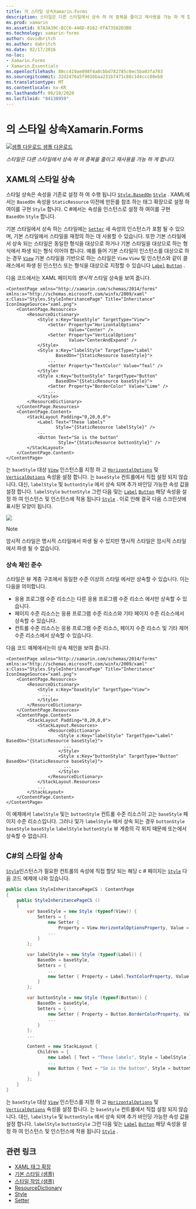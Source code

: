 ```yaml
---
title: 의 스타일 상속Xamarin.Forms
description: 스타일은 다른 스타일에서 상속 하 여 중복을 줄이고 재사용을 가능 하 게 합니다. 이 문서에서는 응용 프로그램에서 스타일 상속을 수행 하는 방법을 설명 합니다 Xamarin.Forms .
ms.prod: xamarin
ms.assetid: 67A3A39C-8CC0-446D-8162-FFA73582D3B8
ms.technology: xamarin-forms
author: davidbritch
ms.author: dabritch
ms.date: 02/17/2016
no-loc:
- Xamarin.Forms
- Xamarin.Essentials
ms.openlocfilehash: 80cc419ae098f4a0cbbd782785c0ec5ba03fa703
ms.sourcegitcommit: 32d2476a5f9016baa231b7471c88c1d4ccc08eb8
ms.translationtype: MT
ms.contentlocale: ko-KR
ms.lasthandoff: 06/18/2020
ms.locfileid: "84138959"
---
```

# <a name="style-inheritance-in-xamarinforms"></a>의 스타일 상속Xamarin.Forms

[![샘플 다운로드](~/media/shared/download.png) 샘플 다운로드](https://docs.microsoft.com/samples/xamarin/xamarin-forms-samples/userinterface-styles-basicstyles)

_스타일은 다른 스타일에서 상속 하 여 중복을 줄이고 재사용을 가능 하 게 합니다._

## <a name="style-inheritance-in-xaml"></a>XAML의 스타일 상속

스타일 상속은 속성을 기존로 설정 하 여 수행 됩니다 [`Style.BasedOn`](xref:Xamarin.Forms.Style.BasedOn) [`Style`](xref:Xamarin.Forms.Style) . XAML에서는 `BasedOn` 속성을 `StaticResource` 이전에 만든를 참조 하는 태그 확장으로 설정 하 여이를 구현 `Style` 합니다. C #에서는 속성을 인스턴스로 설정 하 여이를 구현 `BasedOn` `Style` 합니다.

기본 스타일에서 상속 하는 스타일에는 [`Setter`](xref:Xamarin.Forms.Setter) 새 속성의 인스턴스가 포함 될 수 있으며, 기본 스타일에서 스타일을 재정의 하는 데 사용할 수 있습니다. 또한 기본 스타일에서 상속 되는 스타일은 동일한 형식을 대상으로 하거나 기본 스타일을 대상으로 하는 형식에서 파생 되는 형식 이어야 합니다. 예를 들어 기본 스타일이 인스턴스를 대상으로 하는 경우 [`View`](xref:Xamarin.Forms.View) 기본 스타일을 기반으로 하는 스타일은 `View` `View` 및 인스턴스와 같이 클래스에서 파생 된 인스턴스 또는 형식을 대상으로 지정할 수 있습니다 [`Label`](xref:Xamarin.Forms.Label) [`Button`](xref:Xamarin.Forms.Button) .

다음 코드에서는 XAML 페이지의 *명시적* 스타일 상속을 보여 줍니다.

```xaml
<ContentPage xmlns="http://xamarin.com/schemas/2014/forms" xmlns:x="http://schemas.microsoft.com/winfx/2009/xaml" x:Class="Styles.StyleInheritancePage" Title="Inheritance" IconImageSource="xaml.png">
    <ContentPage.Resources>
        <ResourceDictionary>
            <Style x:Key="baseStyle" TargetType="View">
                <Setter Property="HorizontalOptions"
                        Value="Center" />
                <Setter Property="VerticalOptions"
                        Value="CenterAndExpand" />
            </Style>
            <Style x:Key="labelStyle" TargetType="Label"
                   BasedOn="{StaticResource baseStyle}">
                ...
                <Setter Property="TextColor" Value="Teal" />
            </Style>
            <Style x:Key="buttonStyle" TargetType="Button"
                   BasedOn="{StaticResource baseStyle}">
                <Setter Property="BorderColor" Value="Lime" />
                ...
            </Style>
        </ResourceDictionary>
    </ContentPage.Resources>
    <ContentPage.Content>
        <StackLayout Padding="0,20,0,0">
            <Label Text="These labels"
                   Style="{StaticResource labelStyle}" />
            ...
            <Button Text="So is the button"
                    Style="{StaticResource buttonStyle}" />
        </StackLayout>
    </ContentPage.Content>
</ContentPage>
```

는 `baseStyle` 대상 [`View`](xref:Xamarin.Forms.View) 인스턴스를 지정 하 고 [`HorizontalOptions`](xref:Xamarin.Forms.View.HorizontalOptions) 및 [`VerticalOptions`](xref:Xamarin.Forms.View.VerticalOptions) 속성을 설정 합니다. 는 `baseStyle` 컨트롤에서 직접 설정 되지 않습니다. 대신, `labelStyle` 및 `buttonStyle` 에서 상속 되며 추가 바인딩 가능한 속성 값을 설정 합니다. `labelStyle` `buttonStyle` 그런 다음 및는 [`Label`](xref:Xamarin.Forms.Label) [`Button`](xref:Xamarin.Forms.Button) 해당 속성을 설정 하 여 인스턴스 및 인스턴스에 적용 됩니다 [`Style`](xref:Xamarin.Forms.NavigableElement.Style) . 이로 인해 결국 다음 스크린샷에 표시된 모양이 됩니다.

[![](inheritance-images/style-inheritance.png)](inheritance-images/style-inheritance-large.png#lightbox)

> [!NOTE]
> 암시적 스타일은 명시적 스타일에서 파생 될 수 있지만 명시적 스타일은 암시적 스타일에서 파생 될 수 없습니다.

### <a name="respecting-the-inheritance-chain"></a>상속 체인 준수

스타일은 뷰 계층 구조에서 동일한 수준 이상의 스타일 에서만 상속할 수 있습니다. 이는 다음을 의미합니다.

- 응용 프로그램 수준 리소스는 다른 응용 프로그램 수준 리소스 에서만 상속할 수 있습니다.
- 페이지 수준 리소스는 응용 프로그램 수준 리소스와 기타 페이지 수준 리소스에서 상속할 수 있습니다.
- 컨트롤 수준 리소스는 응용 프로그램 수준 리소스, 페이지 수준 리소스 및 기타 제어 수준 리소스에서 상속할 수 있습니다.

다음 코드 예제에서는이 상속 체인을 보여 줍니다.

```xaml
<ContentPage xmlns="http://xamarin.com/schemas/2014/forms" xmlns:x="http://schemas.microsoft.com/winfx/2009/xaml" x:Class="Styles.StyleInheritancePage" Title="Inheritance" IconImageSource="xaml.png">
    <ContentPage.Resources>
        <ResourceDictionary>
            <Style x:Key="baseStyle" TargetType="View">
              ...
            </Style>
        </ResourceDictionary>
    </ContentPage.Resources>
    <ContentPage.Content>
        <StackLayout Padding="0,20,0,0">
            <StackLayout.Resources>
                <ResourceDictionary>
                    <Style x:Key="labelStyle" TargetType="Label" BasedOn="{StaticResource baseStyle}">
                      ...
                    </Style>
                    <Style x:Key="buttonStyle" TargetType="Button" BasedOn="{StaticResource baseStyle}">
                      ...
                    </Style>
                </ResourceDictionary>
            </StackLayout.Resources>
            ...
        </StackLayout>
    </ContentPage.Content>
</ContentPage>
```

이 예제에서 `labelStyle` 및는 `buttonStyle` 컨트롤 수준 리소스이 고는 `baseStyle` 페이지 수준 리소스입니다. 그러나 및가 `labelStyle` 에서 상속 되는 경우 `buttonStyle` `baseStyle` `baseStyle` `labelStyle` `buttonStyle` 뷰 계층의 각 위치 때문에 또는에서 상속할 수 없습니다.

## <a name="style-inheritance-in-c35"></a>C&#35;의 스타일 상속

[`Style`](xref:Xamarin.Forms.Style)인스턴스가 필요한 컨트롤의 속성에 직접 할당 되는 해당 c # 페이지는 [`Style`](xref:Xamarin.Forms.NavigableElement.Style) 다음 코드 예제에 나와 있습니다.

```csharp
public class StyleInheritancePageCS : ContentPage
{
    public StyleInheritancePageCS ()
    {
        var baseStyle = new Style (typeof(View)) {
            Setters = {
                new Setter {
                    Property = View.HorizontalOptionsProperty, Value = LayoutOptions.Center    },
                ...
            }
        };

        var labelStyle = new Style (typeof(Label)) {
            BasedOn = baseStyle,
            Setters = {
                ...
                new Setter { Property = Label.TextColorProperty, Value = Color.Teal    }
            }
        };

        var buttonStyle = new Style (typeof(Button)) {
            BasedOn = baseStyle,
            Setters = {
                new Setter { Property = Button.BorderColorProperty, Value =    Color.Lime },
                ...
            }
        };
        ...

        Content = new StackLayout {
            Children = {
                new Label { Text = "These labels", Style = labelStyle },
                ...
                new Button { Text = "So is the button", Style = buttonStyle }
            }
        };
    }
}
```

는 `baseStyle` 대상 [`View`](xref:Xamarin.Forms.View) 인스턴스를 지정 하 고 [`HorizontalOptions`](xref:Xamarin.Forms.View.HorizontalOptions) 및 [`VerticalOptions`](xref:Xamarin.Forms.View.VerticalOptions) 속성을 설정 합니다. 는 `baseStyle` 컨트롤에서 직접 설정 되지 않습니다. 대신, `labelStyle` 및 `buttonStyle` 에서 상속 되며 추가 바인딩 가능한 속성 값을 설정 합니다. `labelStyle` `buttonStyle` 그런 다음 및는 [`Label`](xref:Xamarin.Forms.Label) [`Button`](xref:Xamarin.Forms.Button) 해당 속성을 설정 하 여 인스턴스 및 인스턴스에 적용 됩니다 [`Style`](xref:Xamarin.Forms.NavigableElement.Style) .

## <a name="related-links"></a>관련 링크

- [XAML 태그 확장](~/xamarin-forms/xaml/xaml-basics/xaml-markup-extensions.md)
- [기본 스타일 (샘플)](https://docs.microsoft.com/samples/xamarin/xamarin-forms-samples/userinterface-styles-basicstyles)
- [스타일 작업 (샘플)](https://docs.microsoft.com/samples/xamarin/xamarin-forms-samples/workingwithstyles)
- [ResourceDictionary](xref:Xamarin.Forms.ResourceDictionary)
- [Style](xref:Xamarin.Forms.Style)
- [Setter](xref:Xamarin.Forms.Setter)
